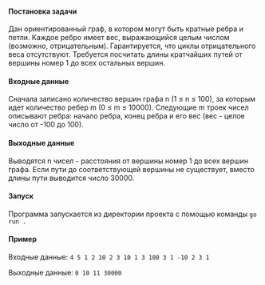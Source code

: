 #### Постановка задачи
Дан ориентированный граф, в котором могут быть кратные ребра и петли. Каждое ребро имеет вес, выражающийся целым числом (возможно, отрицательным). Гарантируется, что циклы отрицательного веса отсутствуют.
Требуется посчитать длины кратчайших путей от вершины номер 1 до всех остальных вершин.

#### Входные данные
Сначала записано количество вершин графа n (1 ≤ n ≤ 100), за которым идет количество ребер m (0 ≤ m ≤ 10000). Следующие m троек чисел описывают ребра: начало ребра, конец ребра и его вес (вес - целое число от -100 до 100).
#### Выходные данные
Выводятся n чисел - расстояния от вершины номер 1 до всех вершин графа. Если пути до соответствующей вершины не существует, вместо длины пути выводится число 30000.

#### Запуск
Программа запускается из директории проекта с помощью команды `go run .`

#### Пример
Входные данные:
`4 5
1 2 10
2 3 10
1 3 100
3 1 -10
2 3 1`

Выходные данные:
`0 10 11 30000`
